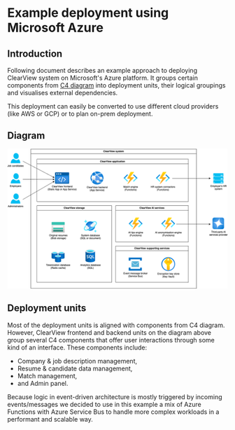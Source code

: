 # Example deployment using Microsoft Azure

## Introduction
Following document describes an example approach to deploying ClearView system on Microsoft's Azure platform. It groups certain components from [C4 diagram](../C4/C4.md) into deployment units, their logical groupings and visualises external dependencies.

This deployment can easily be converted to use different cloud providers (like AWS or GCP) or to plan on-prem deployment.

## Diagram
<img src="images/clearview_deployment_diagram.drawio.png">

## Deployment units
Most of the deployment units is aligned with components from C4 diagram. However, ClearView frontend and backend units on the diagram above group several C4 components that offer user interactions through some kind of an interface. These components include: 
- Company & job description management,
- Resume & candidate data management,
- Match management,
- and Admin panel.

Because logic in event-driven architecture is mostly triggered by incoming events/messages we decided to use in this example a mix of Azure Functions with Azure Service Bus to handle more complex workloads in a performant and scalable way.